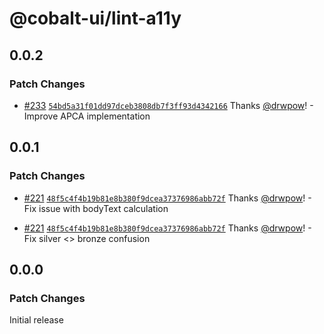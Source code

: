 # @cobalt-ui/lint-a11y

## 0.0.2

### Patch Changes

- [#233](https://github.com/drwpow/cobalt-ui/pull/233) [`54bd5a31f01dd97dceb3808db7f3ff93d4342166`](https://github.com/drwpow/cobalt-ui/commit/54bd5a31f01dd97dceb3808db7f3ff93d4342166) Thanks [@drwpow](https://github.com/drwpow)! - Improve APCA implementation

## 0.0.1

### Patch Changes

- [#221](https://github.com/drwpow/cobalt-ui/pull/221) [`48f5c4f4b19b81e8b380f9dcea37376986abb72f`](https://github.com/drwpow/cobalt-ui/commit/48f5c4f4b19b81e8b380f9dcea37376986abb72f) Thanks [@drwpow](https://github.com/drwpow)! - Fix issue with bodyText calculation

- [#221](https://github.com/drwpow/cobalt-ui/pull/221) [`48f5c4f4b19b81e8b380f9dcea37376986abb72f`](https://github.com/drwpow/cobalt-ui/commit/48f5c4f4b19b81e8b380f9dcea37376986abb72f) Thanks [@drwpow](https://github.com/drwpow)! - Fix silver <> bronze confusion

## 0.0.0

### Patch Changes

Initial release
